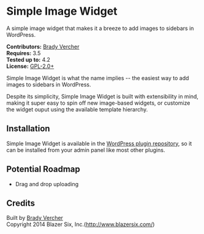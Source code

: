 # Simple Image Widget

A simple image widget that makes it a breeze to add images to sidebars in WordPress.

__Contributors:__ [Brady Vercher](https://github.com/bradyvercher)  
__Requires:__ 3.5  
__Tested up to:__ 4.2  
__License:__ [GPL-2.0+](http://www.gnu.org/licenses/gpl-2.0.html)

Simple Image Widget is what the name implies -- the easiest way to add images to sidebars in WordPress.

Despite its simplicity, Simple Image Widget is built with extensibility in mind, making it super easy to spin off new image-based widgets, or customize the widget ouput using the available template hierarchy.

## Installation

Simple Image Widget is available in the [WordPress plugin repository](http://wordpress.org/plugins/simple-image-widget/), so it can be installed from your admin panel like most other plugins.

## Potential Roadmap

* Drag and drop uploading

## Credits

Built by [Brady Vercher](http://twitter.com/bradyvercher)  
Copyright 2014  Blazer Six, Inc.(http://www.blazersix.com/)
